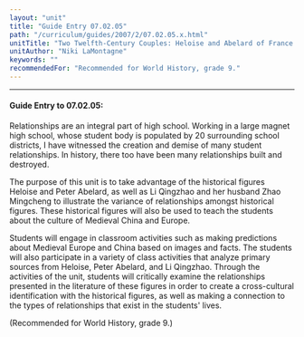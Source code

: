 ```yaml
---
layout: "unit"
title: "Guide Entry 07.02.05"
path: "/curriculum/guides/2007/2/07.02.05.x.html"
unitTitle: "Two Twelfth-Century Couples: Heloise and Abelard of France and Li Qingzhao and Zhao Mingcheng of China"
unitAuthor: "Niki LaMontagne"
keywords: ""
recommendedFor: "Recommended for World History, grade 9."
---
```

<body>
<hr/>
 <h4>
  Guide Entry to 07.02.05:
 </h4>
 <p>
  Relationships are an integral part of high school. Working in a large magnet high school, whose student body is populated by 20 surrounding school districts, I have witnessed the creation and demise of many student relationships. In history, there too have been many relationships built and destroyed.
 </p>
<p>
  The purpose of this unit is to take advantage of the historical figures Heloise and Peter Abelard, as well as Li Qingzhao and her husband Zhao Mingcheng to illustrate the variance of relationships amongst historical figures. These historical figures will also be used to teach the students about the culture of Medieval China and Europe.
 </p>
<p>
  Students will engage in classroom activities such as making predictions about Medieval Europe and China based on images and facts. The students will also participate in a variety of class activities that analyze primary sources from Heloise, Peter Abelard, and Li Qingzhao. Through the activities of the unit, students will critically examine the relationships presented in the literature of these figures in order to create a cross-cultural identification with the historical figures, as well as making a connection to the types of relationships that exist in the students' lives.
 </p>
<p>
  (Recommended for World History, grade 9.)
 </p>

</body>
